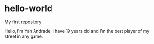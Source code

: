 # hello-world
My first repository

Hello, i'm Yan Andrade, i have 19 years old and i'm the best player of my street in any game.
